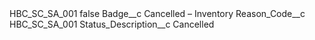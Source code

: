 <?xml version="1.0" encoding="UTF-8"?>
<CustomMetadata xmlns="http://soap.sforce.com/2006/04/metadata" xmlns:xsi="http://www.w3.org/2001/XMLSchema-instance" xmlns:xsd="http://www.w3.org/2001/XMLSchema">
    <label>HBC_SC_SA_001</label>
    <protected>false</protected>
    <values>
        <field>Badge__c</field>
        <value xsi:type="xsd:string">Cancelled – Inventory</value>
    </values>
    <values>
        <field>Reason_Code__c</field>
        <value xsi:type="xsd:string">HBC_SC_SA_001</value>
    </values>
    <values>
        <field>Status_Description__c</field>
        <value xsi:type="xsd:string">Cancelled</value>
    </values>
</CustomMetadata>

